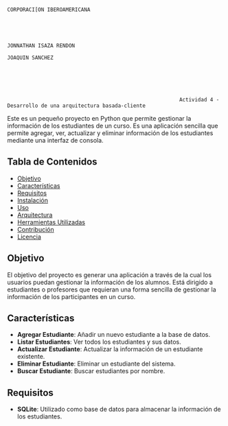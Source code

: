                                                                             CORPORACI[ON IBEROAMERICANA




                                                                              JONNATHAN ISAZA RENDON 
                                                                                JOAQUIN SANCHEZ



                                                        
                                                            
                                                            
                                                            Actividad 4 - Desarrollo de una arquitectura basada-cliente





Este es un pequeño proyecto en Python que permite gestionar la información de los estudiantes de un curso. Es una aplicación sencilla que permite agregar, ver, actualizar y eliminar información de los estudiantes mediante una interfaz de consola.

## Tabla de Contenidos
- [Objetivo](#objetivo)
- [Características](#características)
- [Requisitos](#requisitos)
- [Instalación](#instalación)
- [Uso](#uso)
- [Arquitectura](#arquitectura)
- [Herramientas Utilizadas](#herramientas-utilizadas)
- [Contribución](#contribución)
- [Licencia](#licencia)

## Objetivo

El objetivo del proyecto es generar una aplicación a través de la cual los usuarios puedan gestionar la información de los alumnos. Está dirigido a estudiantes o profesores que requieran una forma sencilla de gestionar la información de los participantes en un curso.

## Características

- **Agregar Estudiante**: Añadir un nuevo estudiante a la base de datos.
- **Listar Estudiantes**: Ver todos los estudiantes y sus datos.
- **Actualizar Estudiante**: Actualizar la información de un estudiante existente.
- **Eliminar Estudiante**: Eliminar un estudiante del sistema.
- **Buscar Estudiante**: Buscar estudiantes por nombre.

## Requisitos


- **SQLite**: Utilizado como base de datos para almacenar la información de los estudiantes. 
